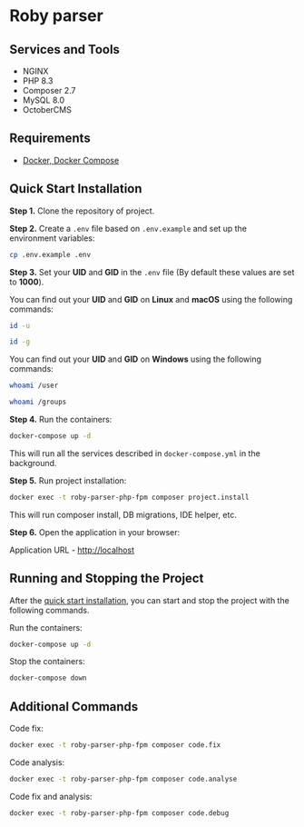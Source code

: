 # Roby parser

## Services and Tools

- NGINX
- PHP 8.3
- Composer 2.7
- MySQL 8.0
- OctoberCMS

## Requirements

- [Docker, Docker Compose](https://www.docker.com/products/docker-desktop/)

## Quick Start Installation

**Step 1.** Clone the repository of project.

**Step 2.** Create a `.env` file based on `.env.example` and set up the environment variables:

```bash
cp .env.example .env
```

**Step 3.** Set your **UID** and **GID** in the `.env` file (By default these values are set to **1000**).


You can find out your **UID** and **GID** on **Linux** and **macOS** using the following commands:

 ```bash
id -u
```

```bash
id -g
```

You can find out your **UID** and **GID** on **Windows** using the following commands:

```bash
whoami /user
```

```bash
whoami /groups
```

**Step 4.** Run the containers:

```bash
docker-compose up -d
```

This will run all the services described in `docker-compose.yml` in the background.

**Step 5.** Run project installation:

```bash
docker exec -t roby-parser-php-fpm composer project.install
```

This will run composer install, DB migrations, IDE helper, etc.

**Step 6.** Open the application in your browser:

Application URL - [http://localhost](http://localhost)

## Running and Stopping the Project

After the [quick start installation](#Quick-Start-Installation), you can start and stop the project with the following commands.

Run the containers:

```bash
docker-compose up -d
```

Stop the containers:

```bash
docker-compose down
```

## Additional Commands

Code fix:

```bash
docker exec -t roby-parser-php-fpm composer code.fix
```

Code analysis:

```bash
docker exec -t roby-parser-php-fpm composer code.analyse
```

Code fix and analysis:

```bash
docker exec -t roby-parser-php-fpm composer code.debug
```
